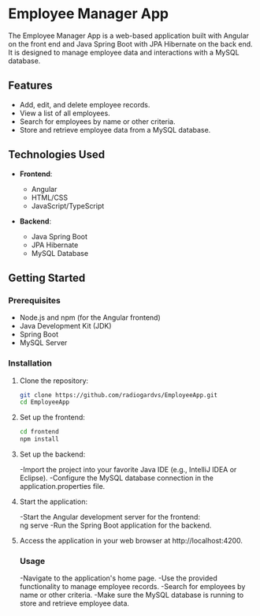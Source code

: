# Employee Manager App

The Employee Manager App is a web-based application built with Angular on the front end and Java Spring Boot with JPA Hibernate on the back end. It is designed to manage employee data and interactions with a MySQL database.

## Features

- Add, edit, and delete employee records.
- View a list of all employees.
- Search for employees by name or other criteria.
- Store and retrieve employee data from a MySQL database.

## Technologies Used

- **Frontend**:
  - Angular
  - HTML/CSS
  - JavaScript/TypeScript

- **Backend**:
  - Java Spring Boot
  - JPA Hibernate
  - MySQL Database

## Getting Started

### Prerequisites

- Node.js and npm (for the Angular frontend)
- Java Development Kit (JDK)
- Spring Boot
- MySQL Server

### Installation

1. Clone the repository:

   ```bash
   git clone https://github.com/radiogardvs/EmployeeApp.git
   cd EmployeeApp
   
2. Set up the frontend:
     ```bash
     cd frontend
    npm install
3. Set up the backend:

    -Import the project into your favorite Java IDE (e.g., IntelliJ IDEA or Eclipse).
    -Configure the MySQL database connection in the application.properties file.
4. Start the application:

    -Start the Angular development server for the frontend:  
        ng serve
    -Run the Spring Boot application for the backend.
5. Access the application in your web browser at http://localhost:4200.

    ### Usage
    -Navigate to the application's home page.
    -Use the provided functionality to manage employee records.
    -Search for employees by name or other criteria.
    -Make sure the MySQL database is running to store and retrieve employee data.
